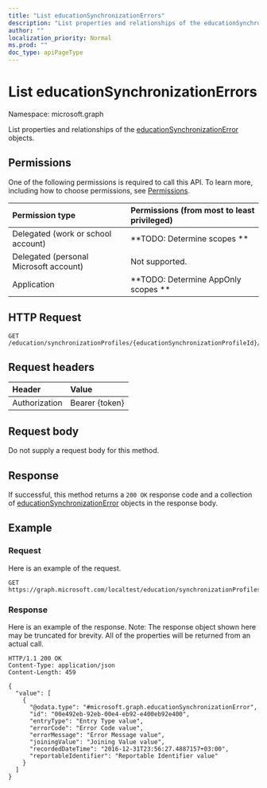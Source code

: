 ```yaml
---
title: "List educationSynchronizationErrors"
description: "List properties and relationships of the educationSynchronizationError objects."
author: ""
localization_priority: Normal
ms.prod: ""
doc_type: apiPageType
---
```


# List educationSynchronizationErrors

Namespace: microsoft.graph

List properties and relationships of the [educationSynchronizationError](../resources/educationsynchronizationerror.md) objects.

## Permissions
One of the following permissions is required to call this API. To learn more, including how to choose permissions, see [Permissions](/concepts/permissions-reference.md).

|Permission type|Permissions (from most to least privileged)|
|:---|:---|
|Delegated (work or school account)|**TODO: Determine scopes **|
|Delegated (personal Microsoft account)|Not supported.|
|Application|**TODO: Determine AppOnly scopes **|

## HTTP Request
<!-- {
  "blockType": "ignored"
}
-->
``` http
GET /education/synchronizationProfiles/{educationSynchronizationProfileId}/errors
```

## Request headers
|Header|Value|
|:---|:---|
|Authorization|Bearer {token}|

## Request body
Do not supply a request body for this method.

## Response
If successful, this method returns a `200 OK` response code and a collection of [educationSynchronizationError](../resources/educationsynchronizationerror.md) objects in the response body.

## Example

### Request
Here is an example of the request.
<!-- {
  "blockType": "request",
  "name": "get_educationsynchronizationerror"
}
-->
``` http
GET https://graph.microsoft.com/localtest/education/synchronizationProfiles/{educationSynchronizationProfileId}/errors
```

### Response
Here is an example of the response. Note: The response object shown here may be truncated for brevity. All of the properties will be returned from an actual call.
<!-- {
  "blockType": "response",
  "truncated": true,
  "@odata.type": "collection(microsoft.graph.educationsynchronizationerror)"
}
-->
``` http
HTTP/1.1 200 OK
Content-Type: application/json
Content-Length: 459

{
  "value": [
    {
      "@odata.type": "#microsoft.graph.educationSynchronizationError",
      "id": "00e492eb-92eb-00e4-eb92-e400eb92e400",
      "entryType": "Entry Type value",
      "errorCode": "Error Code value",
      "errorMessage": "Error Message value",
      "joiningValue": "Joining Value value",
      "recordedDateTime": "2016-12-31T23:56:27.4887157+03:00",
      "reportableIdentifier": "Reportable Identifier value"
    }
  ]
}
```


